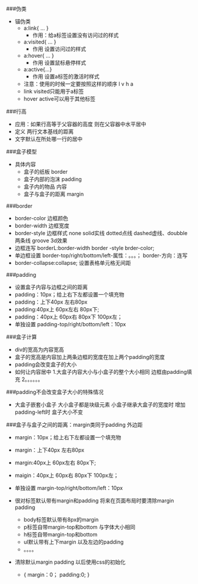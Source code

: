 ###伪类
* 锚伪类
	* a:link{
				...
			}
		* 作用：给a标签设置没有访问过的样式
	* a:visited{
				...
				}
		* 作用 设置访问过的样式
	* a:hover{
				...
				}
		* 作用 设置鼠标悬停样式
	* a:active{...}
		* 作用 设置a标签的激活时样式
	* 注意：使用的时候一定要按照这样的顺序 l v h a
	* link visited只能用于a标签
	* hover active可以用于其他标签
	
###行高
* 应用：如果行高等于父容器的高度  则在父容器中水平居中
* 定义 两行文本基线的距离
* 文字默认在所处哪一行的居中

###盒子模型
* 具体内容
	* 盒子的纸板 border
	* 盒子内部的泡沫 padding
	* 盒子内的物品 内容
	* 盒子与盒子的距离 margin
	
###border
* border-color 边框颜色
* border-width 边框宽度 
* border-style 边框样式 none solid实线 dotted点线 dashed虚线、doubble 两条线 groove 3d效果
* 边框连写 borderL:border-width border -style brder-color;
* 单边框设置 border-top/right/bottom/left-属性：。。。； border-方向：连写
* border-collapse:collapse; 设置表格单元格无间距

###padding 
* 设置盒子内容与边框之间的距离
* padding：10px；给上右下左都设置一个填充物 
* padding：上下40px 左右80px
* padding:40px上 60px左右 80px下;
* padding：40px上 60px右 80px下 100px左；
* 单独设置 padding-top/right/bottom/left：10px

###盒子计算
* div的宽高为内容宽高
* 盒子的宽高是内容加上两条边框的宽度在加上两个padding的宽度
* padding会改变盒子的大小
* 如何让内容居中 1.大盒子内容大小与小盒子的整个大小相同 边框由padding填充 2。。。。。。

###padding不会改变盒子大小的特殊情况 
* 大盒子嵌套小盒子 大小盒子都是块级元素 小盒子继承大盒子的宽度时 增加padding-left时 盒子大小不变 

###盒子与盒子之间的距离：margin类同于padding   外边距
* margin：10px；给上右下左都设置一个填充物 
* margin：上下40px  左右80px
* margin:40px上 60px左右 80px下;
* maigin：40px上 60px右 80px下 100px左；
* 单独设置 margin-top/right/bottom/left：10px
* 很对标签默认带有margin和padding 将来在页面布局时要清除margin padding
	* body标签默认带有8px的margin
	* p标签自带margin-top和bottom 与字体大小相同
	* h标签自带margin-top和bottom
	* ul默认带有上下margin 以及左边的padding
	* 。。。。

* 清除默认margin padding  以后使用css的初始化
	* {
			margin：0；
			padding:0;
		}
 